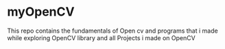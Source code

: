 # myOpenCV
This repo contains the fundamentals of Open cv and programs that i made while exploring OpenCV library and all Projects i made on OpenCV
